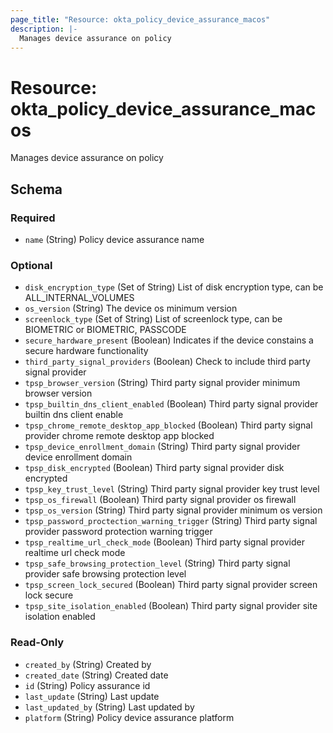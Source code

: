 ```yaml
---
page_title: "Resource: okta_policy_device_assurance_macos"
description: |-
  Manages device assurance on policy
---
```


# Resource: okta_policy_device_assurance_macos

Manages device assurance on policy

<!-- schema generated by tfplugindocs -->

## Schema

### Required

- `name` (String) Policy device assurance name

### Optional

- `disk_encryption_type` (Set of String) List of disk encryption type, can be ALL_INTERNAL_VOLUMES
- `os_version` (String) The device os minimum version
- `screenlock_type` (Set of String) List of screenlock type, can be BIOMETRIC or BIOMETRIC, PASSCODE
- `secure_hardware_present` (Boolean) Indicates if the device constains a secure hardware functionality
- `third_party_signal_providers` (Boolean) Check to include third party signal provider
- `tpsp_browser_version` (String) Third party signal provider minimum browser version
- `tpsp_builtin_dns_client_enabled` (Boolean) Third party signal provider builtin dns client enable
- `tpsp_chrome_remote_desktop_app_blocked` (Boolean) Third party signal provider chrome remote desktop app blocked
- `tpsp_device_enrollment_domain` (String) Third party signal provider device enrollment domain
- `tpsp_disk_encrypted` (Boolean) Third party signal provider disk encrypted
- `tpsp_key_trust_level` (String) Third party signal provider key trust level
- `tpsp_os_firewall` (Boolean) Third party signal provider os firewall
- `tpsp_os_version` (String) Third party signal provider minimum os version
- `tpsp_password_proctection_warning_trigger` (String) Third party signal provider password protection warning trigger
- `tpsp_realtime_url_check_mode` (Boolean) Third party signal provider realtime url check mode
- `tpsp_safe_browsing_protection_level` (String) Third party signal provider safe browsing protection level
- `tpsp_screen_lock_secured` (Boolean) Third party signal provider screen lock secure
- `tpsp_site_isolation_enabled` (Boolean) Third party signal provider site isolation enabled

### Read-Only

- `created_by` (String) Created by
- `created_date` (String) Created date
- `id` (String) Policy assurance id
- `last_update` (String) Last update
- `last_updated_by` (String) Last updated by
- `platform` (String) Policy device assurance platform
